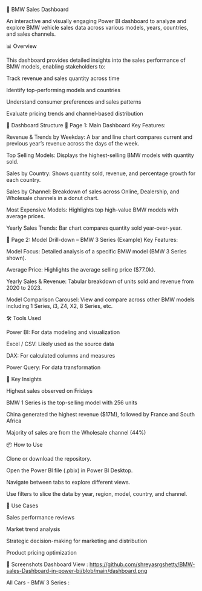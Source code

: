 🚗 BMW Sales Dashboard

An interactive and visually engaging Power BI dashboard to analyze and explore BMW vehicle sales data across various models, years, countries, and sales channels.

📊 Overview

This dashboard provides detailed insights into the sales performance of BMW models, enabling stakeholders to:

Track revenue and sales quantity across time

Identify top-performing models and countries

Understand consumer preferences and sales patterns

Evaluate pricing trends and channel-based distribution

📁 Dashboard Structure
🔹 Page 1: Main Dashboard
Key Features:

Revenue & Trends by Weekday: A bar and line chart compares current and previous year’s revenue across the days of the week.

Top Selling Models: Displays the highest-selling BMW models with quantity sold.

Sales by Country: Shows quantity sold, revenue, and percentage growth for each country.

Sales by Channel: Breakdown of sales across Online, Dealership, and Wholesale channels in a donut chart.

Most Expensive Models: Highlights top high-value BMW models with average prices.

Yearly Sales Trends: Bar chart compares quantity sold year-over-year.

🔹 Page 2: Model Drill-down – BMW 3 Series (Example)
Key Features:

Model Focus: Detailed analysis of a specific BMW model (BMW 3 Series shown).

Average Price: Highlights the average selling price ($77.0k).

Yearly Sales & Revenue: Tabular breakdown of units sold and revenue from 2020 to 2023.

Model Comparison Carousel: View and compare across other BMW models including 1 Series, i3, Z4, X2, 8 Series, etc.

🛠 Tools Used

Power BI: For data modeling and visualization

Excel / CSV: Likely used as the source data

DAX: For calculated columns and measures

Power Query: For data transformation

📌 Key Insights

Highest sales observed on Fridays

BMW 1 Series is the top-selling model with 256 units

China generated the highest revenue ($17M), followed by France and South Africa

Majority of sales are from the Wholesale channel (44%)

📦 How to Use

Clone or download the repository.

Open the Power BI file (.pbix) in Power BI Desktop.

Navigate between tabs to explore different views.

Use filters to slice the data by year, region, model, country, and channel.

🧠 Use Cases

Sales performance reviews

Market trend analysis

Strategic decision-making for marketing and distribution

Product pricing optimization

📌 Screenshots
Dashboard View : https://github.com/shreyasrgshetty/BMW-sales-Dashboard-in-power-bi/blob/main/dashboard.png

All Cars - BMW 3 Series : 
